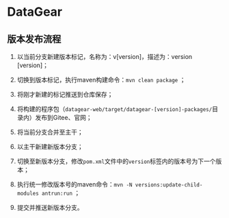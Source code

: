 # DataGear

## 版本发布流程

1. 以当前分支新建版本标记，名称为：v[version]，描述为：version [version]；

2. 切换到版本标记，执行maven构建命令：`mvn clean package` ；

3. 将刚才新建的标记推送到仓库保存；

4. 将构建的程序包（`datagear-web/target/datagear-[version]-packages/`目录内）发布到Gitee、官网；

5. 将当前分支合并至主干；

6. 以主干新建新版本分支；

7. 切换至新版本分支，修改`pom.xml`文件中的`version`标签内的版本号为下一个版本；

8. 执行统一修改版本号的maven命令：`mvn -N versions:update-child-modules antrun:run` ；

9. 提交并推送新版本分支。